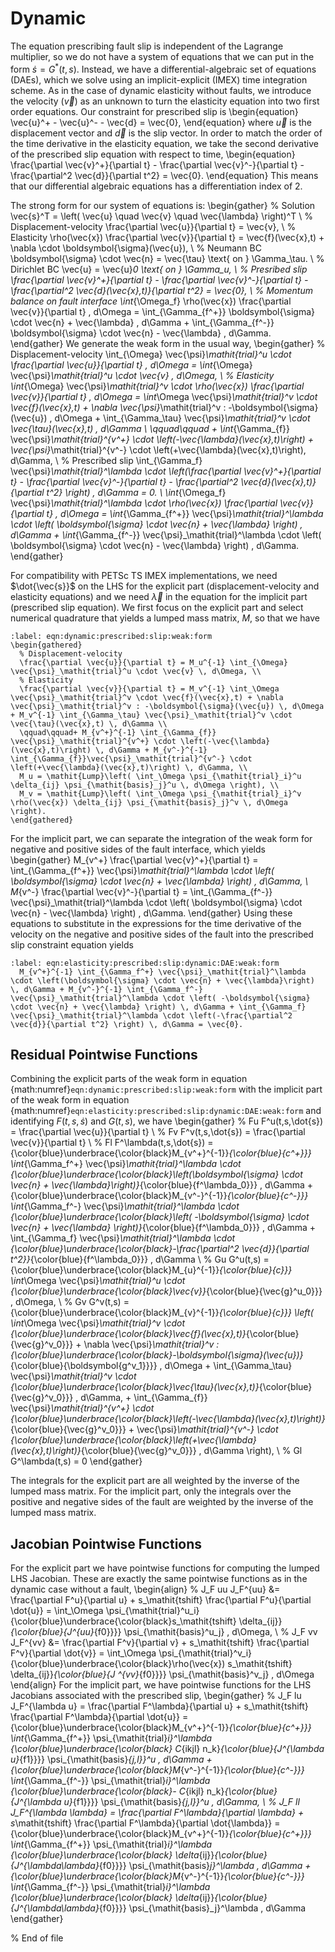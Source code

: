 # Dynamic

The equation prescribing fault slip is independent of the Lagrange multiplier, so we do not have a system of equations that we can put in
the form $\dot{s} = G^*(t,s)$.
Instead, we have a differential-algebraic set of equations (DAEs), which we solve using an implicit-explicit (IMEX) time integration scheme.
As in the case of dynamic elasticity without faults, we introduce the velocity ($\vec{v}$) as an unknown to turn the elasticity equation into two first order equations.
Our constraint for prescribed slip is
\begin{equation}
  \vec{u}^+ - \vec{u}^- - \vec{d} = \vec{0},
\end{equation}
where $\vec{u}$ is the displacement vector and $\vec{d}$ is the slip vector.
In order to match the order of the time derivative in the elasticity equation, we take the second derivative of the prescribed slip equation with respect to time,
\begin{equation}
  \frac{\partial \vec{v}^+}{\partial t} - \frac{\partial \vec{v}^-}{\partial t} - \frac{\partial^2 \vec{d}}{\partial t^2} = \vec{0}.
\end{equation}
This means that our differential algebraic equations has a differentiation index of 2.

The strong form for our system of equations is:
\begin{gather}
  % Solution
  \vec{s}^T = \left( \vec{u} \quad \vec{v} \quad \vec{\lambda} \right)^T \\
  % Displacement-velocity
  \frac{\partial \vec{u}}{\partial t} = \vec{v}, \\
  % Elasticity
  \rho(\vec{x}) \frac{\partial \vec{v}}{\partial t} = \vec{f}(\vec{x},t) + \nabla \cdot \boldsymbol{\sigma}(\vec{u}), \\
  % Neumann BC
  \boldsymbol{\sigma} \cdot \vec{n} = \vec{\tau} \text{ on } \Gamma_\tau. \\
  % Dirichlet BC
  \vec{u} = \vec{u}_0 \text{ on } \Gamma_u, \\
  % Presribed slip
  \frac{\partial \vec{v}^+}{\partial t} - \frac{\partial \vec{v}^-}{\partial t} - \frac{\partial^2 \vec{d}(\vec{x},t)}{\partial t^2} = \vec{0}, \\
  % Momentum balance on fault interface
  \int_{\Omega_f} \rho(\vec{x}) \frac{\partial \vec{v}}{\partial t} \, d\Omega = \int_{\Gamma_{f^+}} \boldsymbol{\sigma} \cdot \vec{n} + \vec{\lambda} \, d\Gamma + \int_{\Gamma_{f^-}} \boldsymbol{\sigma} \cdot \vec{n} - \vec{\lambda} \, d\Gamma.
\end{gather}
We generate the weak form in the usual way,
\begin{gather}
  % Displacement-velocity
  \int_{\Omega} \vec{\psi}_\mathit{trial}^u \cdot \frac{\partial \vec{u}}{\partial t} \, d\Omega =  \int_{\Omega} \vec{\psi}_\mathit{trial}^u \cdot \vec{v} \, d\Omega, \\
  % Elasticity
  \int_{\Omega} \vec{\psi}_\mathit{trial}^v \cdot \rho(\vec{x}) \frac{\partial \vec{v}}{\partial t} \, d\Omega  = \int_\Omega \vec{\psi}_\mathit{trial}^v \cdot \vec{f}(\vec{x},t) + \nabla \vec{\psi}_\mathit{trial}^v : -\boldsymbol{\sigma}(\vec{u}) \, d\Omega + \int_{\Gamma_\tau} \vec{\psi}_\mathit{trial}^v \cdot \vec{\tau}(\vec{x},t) \, d\Gamma \\
  \qquad\qquad + \int_{\Gamma_{f}} \vec{\psi}_\mathit{trial}^{v^+} \cdot \left(-\vec{\lambda}(\vec{x},t)\right) + \vec{\psi}_\mathit{trial}^{v^-} \cdot \left(+\vec{\lambda}(\vec{x},t)\right)\, d\Gamma, \\
  % Prescribed slip
  \int_{\Gamma_f} \vec{\psi}_\mathit{trial}^\lambda \cdot \left(\frac{\partial \vec{v}^+}{\partial t} - \frac{\partial \vec{v}^-}{\partial t} - \frac{\partial^2 \vec{d}(\vec{x},t)}{\partial t^2} \right) \, d\Gamma = 0. \\
  \int_{\Omega_f} \vec{\psi}_\mathit{trial}^\lambda \cdot \rho(\vec{x}) \frac{\partial \vec{v}}{\partial t} \, d\Omega = \int_{\Gamma_{f^+}} \vec{\psi}_\mathit{trial}^\lambda \cdot \left( \boldsymbol{\sigma} \cdot \vec{n} + \vec{\lambda} \right) \, d\Gamma + \int_{\Gamma_{f^-}} \vec{\psi}_\mathit{trial}^\lambda \cdot \left( \boldsymbol{\sigma} \cdot \vec{n} - \vec{\lambda} \right) \, d\Gamma.
\end{gather}

For compatibility with PETSc TS IMEX implementations, we need $\dot{\vec{s}}$ on the LHS for the explicit part (displacement-velocity and elasticity equations) and we need $\vec{\lambda}$ in the equation for the implicit part (prescribed slip equation).
We first focus on the explicit part and select numerical quadrature that yields a lumped mass matrix, $M$, so that we have

```{math}
:label: eqn:dynamic:prescribed:slip:weak:form
\begin{gathered}
  % Displacement-velocity
  \frac{\partial \vec{u}}{\partial t} = M_u^{-1} \int_{\Omega} \vec{\psi}_\mathit{trial}^u \cdot \vec{v} \, d\Omega, \\
  % Elasticity
  \frac{\partial \vec{v}}{\partial t} = M_v^{-1} \int_\Omega \vec{\psi}_\mathit{trial}^v \cdot \vec{f}(\vec{x},t) + \nabla \vec{\psi}_\mathit{trial}^v : -\boldsymbol{\sigma}(\vec{u}) \, d\Omega + M_v^{-1} \int_{\Gamma_\tau} \vec{\psi}_\mathit{trial}^v \cdot \vec{\tau}(\vec{x},t) \, d\Gamma \\
  \qquad\qquad+ M_{v^+}^{-1} \int_{\Gamma_{f}} \vec{\psi}_\mathit{trial}^{v^+} \cdot \left(-\vec{\lambda}(\vec{x},t)\right) \, d\Gamma + M_{v^-}^{-1} \int_{\Gamma_{f}}\vec{\psi}_\mathit{trial}^{v^-} \cdot \left(+\vec{\lambda}(\vec{x},t)\right) \, d\Gamma, \\
  M_u = \mathit{Lump}\left( \int_\Omega \psi_{\mathit{trial}_i}^u \delta_{ij} \psi_{\mathit{basis}_j}^u \, d\Omega \right), \\
  M_v = \mathit{Lump}\left( \int_\Omega \psi_{\mathit{trial}_i}^v \rho(\vec{x}) \delta_{ij} \psi_{\mathit{basis}_j}^v \, d\Omega \right).
\end{gathered}
```

For the implicit part, we can separate the integration of the weak form for negative and positive sides of the fault interface, which yields
\begin{gather}
  M_{v^+} \frac{\partial \vec{v}^+}{\partial t} = \int_{\Gamma_{f^+}} \vec{\psi}_\mathit{trial}^\lambda \cdot \left( \boldsymbol{\sigma} \cdot \vec{n} + \vec{\lambda} \right) \, d\Gamma, \\
  M_{v^-} \frac{\partial \vec{v}^-}{\partial t} = \int_{\Gamma_{f^-}} \vec{\psi}_\mathit{trial}^\lambda \cdot \left( \boldsymbol{\sigma} \cdot \vec{n} - \vec{\lambda} \right) \, d\Gamma.
\end{gather}
Using these equations to substitute in the expressions for the time derivative of the velocity on the negative and positive sides of the fault into the prescribed slip constraint equation yields

```{math}
:label: eqn:elasticity:prescribed:slip:dynamic:DAE:weak:form
  M_{v^+}^{-1} \int_{\Gamma_f^+} \vec{\psi}_\mathit{trial}^\lambda \cdot \left(\boldsymbol{\sigma} \cdot \vec{n} + \vec{\lambda}\right) \, d\Gamma + M_{v^-}^{-1} \int_{\Gamma_f^-} \vec{\psi}_\mathit{trial}^\lambda \cdot \left( -\boldsymbol{\sigma} \cdot \vec{n} + \vec{\lambda} \right) \, d\Gamma + \int_{\Gamma_f} \vec{\psi}_\mathit{trial}^\lambda \cdot \left(-\frac{\partial^2 \vec{d}}{\partial t^2} \right) \, d\Gamma = \vec{0}.
```

## Residual Pointwise Functions

Combining the explicit parts of the weak form in equation {math:numref}`eqn:dynamic:prescribed:slip:weak:form` with the implicit part of the weak form in equation {math:numref}`eqn:elasticity:prescribed:slip:dynamic:DAE:weak:form` and identifying $F(t,s,\dot{s})$ and $G(t,s)$, we have
\begin{gather}
% Fu
  F^u(t,s,\dot{s}) = \frac{\partial \vec{u}}{\partial t} \\
% Fv
  F^v(t,s,\dot{s}) = \frac{\partial \vec{v}}{\partial t} \\
% Fl
  F^\lambda(t,s,\dot{s}) = {\color{blue}\underbrace{\color{black}M_{v^+}^{-1}}_{\color{blue}{c^+}}} \int_{\Gamma_f^+} \vec{\psi}_\mathit{trial}^\lambda \cdot {\color{blue}\underbrace{\color{black}\left(\boldsymbol{\sigma} \cdot \vec{n} + \vec{\lambda}\right)}_{\color{blue}{f^\lambda_0}}} \, d\Gamma + {\color{blue}\underbrace{\color{black}M_{v^-}^{-1}}_{\color{blue}{c^-}}} \int_{\Gamma_f^-} \vec{\psi}_\mathit{trial}^\lambda \cdot {\color{blue}\underbrace{\color{black}\left( -\boldsymbol{\sigma} \cdot \vec{n} + \vec{\lambda} \right)}_{\color{blue}{f^\lambda_0}}} \, d\Gamma + \int_{\Gamma_f} \vec{\psi}_\mathit{trial}^\lambda \cdot {\color{blue}\underbrace{\color{black}-\frac{\partial^2 \vec{d}}{\partial t^2}}_{\color{blue}{f^\lambda_0}}} \, d\Gamma \\
% Gu
  G^u(t,s) = {\color{blue}\underbrace{\color{black}M_{u}^{-1}}_{\color{blue}{c}}} \int_\Omega \vec{\psi}_\mathit{trial}^u \cdot {\color{blue}\underbrace{\color{black}\vec{v}}_{\color{blue}{\vec{g}^u_0}}} \, d\Omega, \\
 % Gv
  G^v(t,s) =  {\color{blue}\underbrace{\color{black}M_{v}^{-1}}_{\color{blue}{c}}} \left( \int_\Omega \vec{\psi}_\mathit{trial}^v \cdot {\color{blue}\underbrace{\color{black}\vec{f}(\vec{x},t)}_{\color{blue}{\vec{g}^v_0}}} + \nabla \vec{\psi}_\mathit{trial}^v : {\color{blue}\underbrace{\color{black}-\boldsymbol{\sigma}(\vec{u})}_{\color{blue}{\boldsymbol{g^v_1}}}} \, d\Omega + \int_{\Gamma_\tau} \vec{\psi}_\mathit{trial}^v \cdot {\color{blue}\underbrace{\color{black}\vec{\tau}(\vec{x},t)}_{\color{blue}{\vec{g}^v_0}}} \, d\Gamma, + \int_{\Gamma_{f}} \vec{\psi}_\mathit{trial}^{v^+} \cdot {\color{blue}\underbrace{\color{black}\left(-\vec{\lambda}(\vec{x},t)\right)}_{\color{blue}{\vec{g}^v_0}}} + \vec{\psi}_\mathit{trial}^{v^-} \cdot {\color{blue}\underbrace{\color{black}\left(+\vec{\lambda}(\vec{x},t)\right)}_{\color{blue}{\vec{g}^v_0}}} \, d\Gamma \right), \\
% Gl
  G^\lambda(t,s) = 0
\end{gather}

The integrals for the explicit part are all weighted by the inverse of the lumped mass matrix.
For the implicit part, only the integrals over the positive and negative sides of the fault are weighted by the inverse of the lumped mass matrix.

## Jacobian Pointwise Functions

For the explicit part we have pointwise functions for computing the lumped LHS Jacobian. These are exactly the same pointwise functions as in the dynamic case without a fault,
\begin{align}
  % J_F uu
  J_F^{uu} &= \frac{\partial F^u}{\partial u} + s_\mathit{tshift} \frac{\partial F^u}{\partial \dot{u}} =
             \int_\Omega \psi_{\mathit{trial}^u_i} {\color{blue}\underbrace{\color{black}s_\mathit{tshift} \delta_{ij}}_{\color{blue}{J^{uu}_{f0}}}} \psi_{\mathit{basis}^u_j}  \, d\Omega, \\
  % J_F vv
  J_F^{vv} &= \frac{\partial F^v}{\partial v} + s_\mathit{tshift} \frac{\partial F^v}{\partial \dot{v}} =
             \int_\Omega \psi_{\mathit{trial}^v_i} {\color{blue}\underbrace{\color{black}\rho(\vec{x}) s_\mathit{tshift} \delta_{ij}}_{\color{blue}{J ^{vv}_{f0}}}} \psi_{\mathit{basis}^v_j} \, d\Omega
\end{align}
For the implicit part, we have pointwise functions for the LHS Jacobians associated with the prescribed slip,
\begin{gather}
  % J_F lu
  J_F^{\lambda u} = \frac{\partial F^\lambda}{\partial u} + s_\mathit{tshift} \frac{\partial F^\lambda}{\partial \dot{u}} = {\color{blue}\underbrace{\color{black}M_{v^+}^{-1}}_{\color{blue}{c^+}}} \int_{\Gamma_{f^+}} \psi_{\mathit{trial}_i}^\lambda {\color{blue}\underbrace{\color{black} C_{ikjl} n_k}_{\color{blue}{J^{\lambda u}_{f1}}}} \psi_{\mathit{basis}_{j,l}}^u \, d\Gamma + {\color{blue}\underbrace{\color{black}M_{v^-}^{-1}}_{\color{blue}{c^-}}} \int_{\Gamma_{f^-}} \psi_{\mathit{trial}_i}^\lambda {\color{blue}\underbrace{\color{black}- C_{ikjl} n_k}_{\color{blue}{J^{\lambda u}_{f1}}}} \psi_{\mathit{basis}_{j,l}}^u \, d\Gamma, \\
% J_F ll
  J_F^{\lambda \lambda} = \frac{\partial F^\lambda}{\partial \lambda} + s_\mathit{tshift} \frac{\partial F^\lambda}{\partial \dot{\lambda}} = {\color{blue}\underbrace{\color{black}M_{v^+}^{-1}}_{\color{blue}{c^+}}} \int_{\Gamma_{f^+}} \psi_{\mathit{trial}_i}^\lambda {\color{blue}\underbrace{\color{black} \delta_{ij}}_{\color{blue}{J^{\lambda\lambda}_{f0}}}} \psi_{\mathit{basis}_j}^\lambda \, d\Gamma + {\color{blue}\underbrace{\color{black}M_{v^-}^{-1}}_{\color{blue}{c^-}}} \int_{\Gamma_{f^-}} \psi_{\mathit{trial}_i}^\lambda {\color{blue}\underbrace{\color{black} \delta_{ij}}_{\color{blue}{J^{\lambda\lambda}_{f0}}}} \psi_{\mathit{basis}_j}^\lambda \, d\Gamma
\end{gather}

% End of file
